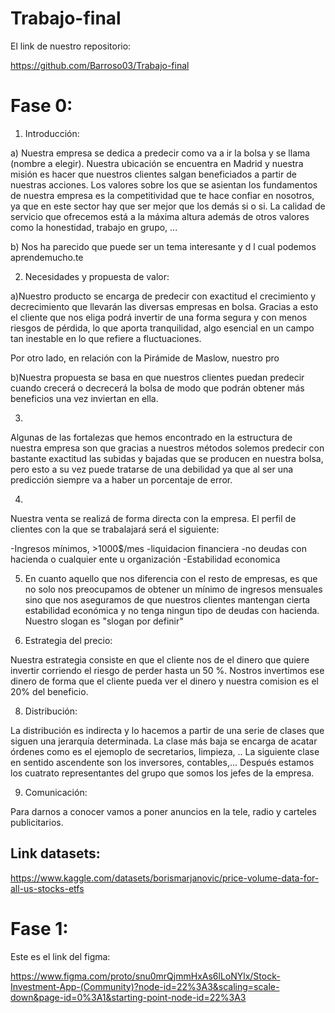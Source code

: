 # Trabajo-final

El link de nuestro repositorio:

https://github.com/Barroso03/Trabajo-final



# Fase 0:


1. Introducción:
 
 a) Nuestra empresa se dedica a predecir como va a ir la bolsa y se llama (nombre a elegir). Nuestra ubicación se encuentra en Madrid y nuestra misión es hacer que 
 nuestros clientes salgan beneficiados a partir de nuestras acciones. Los valores 
 sobre los que se asientan los fundamentos de nuestra empresa es la competitividad 
 que te hace confiar en nosotros, ya que en este sector hay que ser mejor que los demás si o si. La calidad de servicio que ofrecemos está a la máxima altura además de otros valores como la honestidad, trabajo en grupo, ...
 








 b)  Nos ha parecido que puede ser un tema interesante y d l cual podemos aprendemucho.te






 2. Necesidades y propuesta de valor:

a)Nuestro producto se encarga de predecir con exactitud el crecimiento y decrecimiento que llevarán las diversas empresas en bolsa. Gracias a esto el cliente que nos eliga podrá invertir de una forma segura y con menos riesgos de pérdida, lo que aporta tranquilidad, algo esencial en un campo tan inestable en lo que refiere a fluctuaciones.

Por otro lado, en relación con la Pirámide de Maslow, nuestro pro 


b)Nuestra propuesta se basa en que nuestros clientes puedan predecir cuando crecerá o decrecerá la bolsa de modo que podrán obtener más beneficios una vez inviertan en ella.




3.

Algunas de las fortalezas que hemos encontrado en la estructura de nuestra empresa son que gracias a nuestros métodos solemos predecir con bastante exactitud las subidas y bajadas que se producen en nuestra bolsa, pero esto a su vez puede tratarse de una debilidad ya que al ser una predicción siempre va a haber un porcentaje de error.


4.

Nuestra venta se realizá de forma directa con la empresa.
El perfil de clientes con la que se trabalajará será el siguiente:

-Ingresos mínimos, >1000$/mes
-liquidacion financiera
-no deudas con hacienda o cualquier ente u organización
-Estabilidad economica






5. En cuanto aquello que nos diferencia con el resto de empresas, es que no solo nos preocupamos de obtener un mínimo de ingresos mensuales sino que nos aseguramos de que nuestros clientes mantengan cierta estabilidad económica y no tenga ningun tipo de deudas con hacienda.
Nuestro slogan es "slogan por definir"





7. Estrategia del precio:

Nuestra estrategia consiste en que el cliente nos de el dinero que quiere invertir corriendo el riesgo de perder hasta un 50 %. Nostros invertimos ese dinero de forma que el cliente pueda ver el dinero y nuestra comision es el 20% del beneficio.


8. Distribución:

La distribución es indirecta
y lo hacemos a partir de una serie de clases que siguen una jerarquía determinada.
La clase más baja se encarga de acatar órdenes como es el ejemoplo de secretarios, limpieza, ..
La siguiente clase en sentido ascendente son los inversores, contables,...
Después estamos los cuatrato representantes del grupo que somos los jefes de la empresa.

9. Comunicación:

Para darnos a conocer vamos a poner anuncios en la tele, radio y carteles publicitarios.

## Link datasets:
https://www.kaggle.com/datasets/borismarjanovic/price-volume-data-for-all-us-stocks-etfs

# Fase 1:

Este es el link del figma:

https://www.figma.com/proto/snu0mrQjmmHxAs6lLoNYlx/Stock-Investment-App-(Community)?node-id=22%3A3&scaling=scale-down&page-id=0%3A1&starting-point-node-id=22%3A3
 
